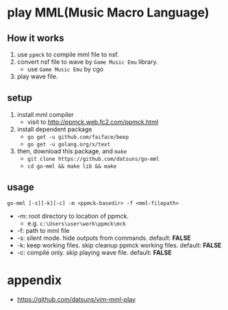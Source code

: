 # play MML(Music Macro Language)

## How it works

1. use `ppmck` to compile mml file to nsf.
1. convert nsf file to wave by `Game Music Emu` library.
   * use `Game Music Emu` by cgo
1. play wave file.

## setup

1. install mml compiler
   * visit to http://ppmck.web.fc2.com/ppmck.html
1. install dependent package
   * `go get -u github.com/faiface/beep`
   * `go get -u golang.org/x/text`
1. then, download this package, and `make`
   * `git clone https://github.com/datsuns/go-mml`
   * `cd go-mml && make lib && make`

## usage

`go-mml [-s][-k][-c] -m <ppmck-basedir> -f <mml-filepath>`

* -m: root directory to location of ppmck.
   * e.g. `c:\Users\user\work\ppmck\mck`
* -f: path to mml file
* -s: silent mode. hide outputs from commands. default: **FALSE**
* -k: keep working files. skip cleanup ppmck working files. default: **FALSE**
* -c: compile only. skip playing wave file. default: **FALSE**

# appendix

* https://github.com/datsuns/vim-mml-play
